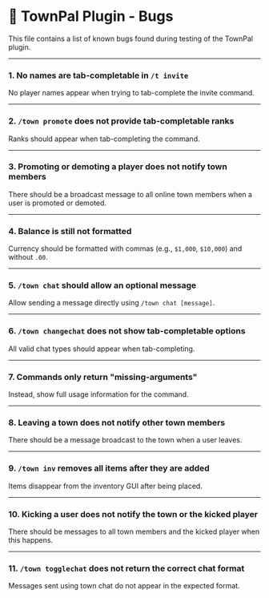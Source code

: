 # 🐞 TownPal Plugin - Bugs

This file contains a list of known bugs found during testing of the TownPal plugin.

---

### 1. No names are tab-completable in `/t invite`  
No player names appear when trying to tab-complete the invite command.

---

### 2. `/town promote` does not provide tab-completable ranks  
Ranks should appear when tab-completing the command.

---

### 3. Promoting or demoting a player does not notify town members  
There should be a broadcast message to all online town members when a user is promoted or demoted.

---

### 4. Balance is still not formatted  
Currency should be formatted with commas (e.g., `$1,000`, `$10,000`) and without `.00`.

---

### 5. `/town chat` should allow an optional message  
Allow sending a message directly using `/town chat [message]`.

---

### 6. `/town changechat` does not show tab-completable options  
All valid chat types should appear when tab-completing.

---

### 7. Commands only return "missing-arguments"  
Instead, show full usage information for the command.

---

### 8. Leaving a town does not notify other town members  
There should be a message broadcast to the town when a user leaves.

---

### 9. `/town inv` removes all items after they are added  
Items disappear from the inventory GUI after being placed.

---

### 10. Kicking a user does not notify the town or the kicked player  
There should be messages to all town members and the kicked player when this happens.

---

### 11. `/town togglechat` does not return the correct chat format  
Messages sent using town chat do not appear in the expected format.
